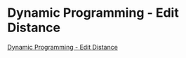 # Dynamic Programming - Edit Distance
[Dynamic Programming - Edit Distance](https://aiwithcloud.com/2022/09/19/dynamic_programming___edit_distance/)